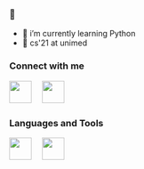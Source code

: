 ### 👋

<!--
**aeez/aeez** is a ✨ _special_ ✨ repository because its `README.md` (this file) appears on your GitHub profile.
-->

- 🌱 i’m currently learning Python 
- 📖 cs'21 at unimed

### Connect with me

<a href = "https://www.instagram.com/akramvais/" alt="Instagram"><img src="https://img.icons8.com/fluency//000000/instagram-new.png" height="40" width="40" style= margin-right:15px;/></a>
<a href = "mailto:mhdakramfais@mhs.unimed.ac.id" alt="Email"><img src="https://img.icons8.com/color/48/000000/gmail-new.png" height="40" width="40" style= margin-right:15px;/></a>

### Languages and Tools

<a href="https://www.python.org/" alt="Python"><img src="https://img.icons8.com/color/000000/python--v1.png" width="40" height="40" style= margin-right:15px;/></a>
<a href="https://www.nodejs.org/" alt="Node JS"><img src="https://img.icons8.com/color/000000/nodejs.png" width="40" height="40" style= margin-right:15px;/></a>
